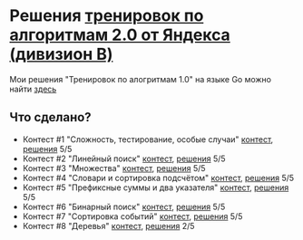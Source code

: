 # Решения [тренировок по алгоритмам 2.0 от Яндекса (дивизион B)](https://yandex.ru/yaintern/algorithm-training)

Мои решения "Тренировок по алогритмам 1.0" на языке Go можно найти [здесь](https://github.com/artacone/yandex_algo_train)

## Что сделано?

- Контест #1 "Сложность, тестирование, особые случаи" [контест](https://contest.yandex.ru/contest/28730/problems/), [решения](1/)
5/5
- Контест #2 "Линейный поиск" [контест](https://contest.yandex.ru/contest/28738/problems/), [решения](2/)
5/5
- Контест #3 "Множества" [контест](https://contest.yandex.ru/contest/28964/problems/), [решения](3/)
5/5
- Контест #4 "Словари и сортировка подсчётом" [контест](https://contest.yandex.ru/contest/28970/problems/), [решения](4/)
5/5
- Контест #5 "Префиксные суммы и два указателя" [контест](https://contest.yandex.ru/contest/29075/problems/), [решения](5/)
5/5
- Контест #6 "Бинарный поиск" [контест](https://contest.yandex.ru/contest/29188/problems/), [решения](6/)
5/5
- Контест #7 "Сортировка событий" [контест](https://contest.yandex.ru/contest/29396/problems/), [решения](7/)
5/5
- Контест #8 "Деревья" [контест](https://contest.yandex.ru/contest/29403/problems/), [решения](8/)
2/5
